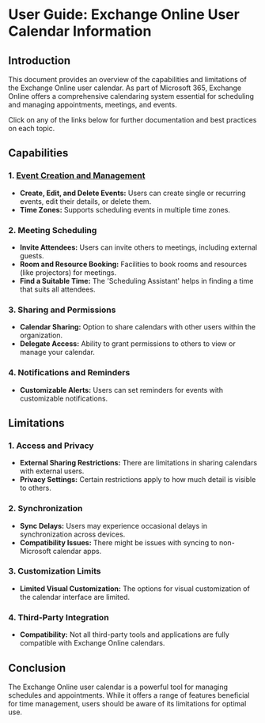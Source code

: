 # User Guide: Exchange Online User Calendar Information

## Introduction
This document provides an overview of the capabilities and limitations of the Exchange Online user calendar. As part of Microsoft 365, Exchange Online offers a comprehensive calendaring system essential for scheduling and managing appointments, meetings, and events.

Click on any of the links below for further documentation and best practices on each topic.

## Capabilities

### 1. [Event Creation and Management](https://github.com/JAsomart/Documentation/blob/08a6b14f43b11456e602a05b8ef162e192007681/Exchange/Calendars/M365-ExchangeOnline-UserCalendarManagement.md)
- **Create, Edit, and Delete Events:** Users can create single or recurring events, edit their details, or delete them.
- **Time Zones:** Supports scheduling events in multiple time zones.

### 2. Meeting Scheduling
- **Invite Attendees:** Users can invite others to meetings, including external guests.
- **Room and Resource Booking:** Facilities to book rooms and resources (like projectors) for meetings.
- **Find a Suitable Time:** The 'Scheduling Assistant' helps in finding a time that suits all attendees.

### 3. Sharing and Permissions
- **Calendar Sharing:** Option to share calendars with other users within the organization.
- **Delegate Access:** Ability to grant permissions to others to view or manage your calendar.

### 4. Notifications and Reminders
- **Customizable Alerts:** Users can set reminders for events with customizable notifications.

## Limitations

### 1. Access and Privacy
- **External Sharing Restrictions:** There are limitations in sharing calendars with external users.
- **Privacy Settings:** Certain restrictions apply to how much detail is visible to others.

### 2. Synchronization
- **Sync Delays:** Users may experience occasional delays in synchronization across devices.
- **Compatibility Issues:** There might be issues with syncing to non-Microsoft calendar apps.

### 3. Customization Limits
- **Limited Visual Customization:** The options for visual customization of the calendar interface are limited.

### 4. Third-Party Integration
- **Compatibility:** Not all third-party tools and applications are fully compatible with Exchange Online calendars.

## Conclusion
The Exchange Online user calendar is a powerful tool for managing schedules and appointments. While it offers a range of features beneficial for time management, users should be aware of its limitations for optimal use.
